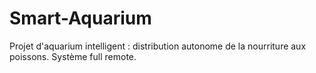 # Smart-Aquarium
Projet d'aquarium intelligent : distribution autonome de la nourriture aux poissons. Système full remote.
